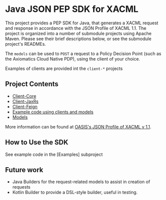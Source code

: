 # Java JSON PEP SDK for XACML

This project provides a PEP SDK for Java, that generates a XACML request and response in accordance with the 
JSON Profile of XACML 1.1.
The project is organized into a number of submodule projects using Apache Maven. Please see their brief descriptions 
below, or see the submodule project's READMEs.

The `models` can be used to `POST` a request to a Policy Decision Point (such as the Axiomatics Cloud Native PDP), 
using the client of your choice.

Examples of clients are provided int the `client-*` projects

## Project Contents
- [Client-Core](client-core) 
- [Client-JaxRs](client-jaxrs)
- [Client-Feign](client-feign)
- [Example code using clients and models](examples)
- [Models](models)

More information can be found at [OASIS's JSON Profile of XACML v 1.1](http://docs.oasis-open.org/xacml/xacml-json-http/v1.1/xacml-json-http-v1.1.html).

## How to Use the SDK

See example code in the [Examples] subproject

## Future work
- Java Builders for the request-related models to assist in creation of requests
- Kotlin Builder to provide a DSL-style builder, useful in testing. 
